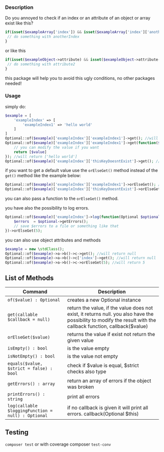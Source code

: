 ### Description
Do you annoyed to check if an index or an attribute of an object or array exist like this?
```php 
if(isset($exampleArray['index']) && isset($exampleArray['index']['anotherIndex'])) {
 // do something with anotherIndex
}
```
or like this
```php 
if(isset($exampleObject->attribute) && isset($exampleObject->attribute->attribute2)) {
 // do something with attribute2
}
``` 
this package will help you to avoid this ugly conditions, no other packages needed!

### Usage
simply do:
```php 
$example = [
    'exampleIndex' => [
        'exampleIndex1' => 'hello world'
    ]
]
Optional::of($example)['exampleIndex']['exampleIndex1']->get(); //will return hello world
Optional::of($example)['exampleIndex']['exampleIndex1']->get(function($value) {
    // you can modify the value if you want
    return [$value]
}); //will return ['hello world']
Optional::of($example)['exampleIndex']['thisKeyDoesntExist']->get(); //will return null
```
if you want to get a default value use the `orElseGet()` method instead of the `get()` method
like the example below:
```php
Optional::of($example)['exampleIndex']['exampleIndex1']->orElseGet(); //will return hello world 
Optional::of($example)['exampleIndex']['thisKeyDoesntExist']->orElseGet(5); //will return 5
``` 
you can also pass a function to the `orElseGet()` method.

you have also the possibility to log errors.

```php
Optional::of($example)['exampleIndex']->log(function(Optional $optional) {
    $errors  = $optional->getErrors();
    // save $errors to a file or something like that
})->orElseGet(5); 
```

you can also use object attributes and methods

```php 
$example = new \stdClass();
Optional::of($example)->a->b()->c->get(); //will return null
Optional::of($example)->a->b()->c['index']->get(); //will return null
Optional::of($example)->a->b()->c->orElseGet(5); //will return 5
```

## List of Methods

| Command | Description |
| --- | --- |
| `of($value) : Optional` | creates a new Optional instance |
| `get(callable $callback = null)` | return the value, if the value does not exist, it returns null. you also have the possibility to modify the result with the callback function, callback($value) |
| `orElseGet($value)` | returns the value if exist not return the given value |
| `isEmpty() : bool` | is the value empty |
| `isNotEmpty() : bool` | is the value not empty |
| `equals($value, $strict = false) : bool` | check if $value is equal, $strict checks also type |
| `getErrors() : array` | return an array of errors if the object was broken |
| `printErrors() : string` | print all errors |
| `log(callable $loggingFunction = null) : Optional` | if no callback is given it will print all errors. callback(Optional $this) |

## Testing

`composer test` or with coverage composer `test-conv`